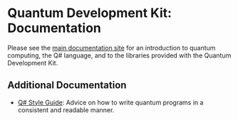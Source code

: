 # Quantum Development Kit: Documentation #

Please see the [main documentation site](https://docs.microsoft.com/quantum) for an introduction to quantum computing, the Q# language, and to the libraries provided with the Quantum Development Kit.

## Additional Documentation ##

- [Q# Style Guide](./style-guide.md): Advice on how to write quantum programs in a consistent and readable manner.
